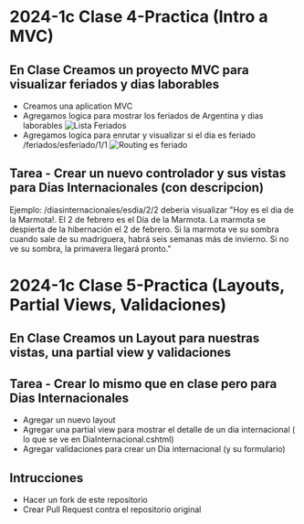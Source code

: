 # 2024-1c Clase 4-Practica (Intro a MVC)
## En Clase Creamos un proyecto MVC para visualizar feriados y dias laborables
- Creamos una aplication MVC
- Agregamos logica para mostrar los feriados de Argentina y dias laborables
![Lista Feriados](1.Feriados.png?raw=true "Lista Feriados")
- Agregamos logica para enrutar y visualizar si el dia es feriado /feriados/esferiado/1/1
![Routing es feriado](2.Routing-EsFeriado.png?raw=true "Routing es feriado")



## Tarea - Crear un nuevo controlador y sus vistas para Dias Internacionales (con descripcion)
Ejemplo: /diasinternacionales/esdia/2/2 deberia visualizar "Hoy es el dia de la Marmota!. El 2 de febrero es el Día de la Marmota. La marmota se despierta de la hibernación el 2 de febrero. Si la marmota ve su sombra cuando sale de su madriguera, habrá seis semanas más de invierno. Si no ve su sombra, la primavera llegará pronto."

# 2024-1c Clase 5-Practica (Layouts, Partial Views, Validaciones)
## En Clase Creamos un Layout para nuestras vistas, una partial view y validaciones


## Tarea - Crear lo mismo que en clase pero para Dias Internacionales
- Agregar un nuevo layout
- Agregar una partial view para mostrar el detalle de un dia internacional ( lo que se ve en DiaInternacional.cshtml)
- Agregar validaciones para crear un Dia internacional (y su formulario)

## Intrucciones
- Hacer un fork de este repositorio
- Crear Pull Request contra el repositorio original